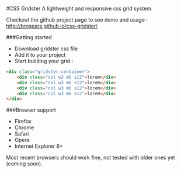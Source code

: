 #CSS Gridster
A lightweight and responsive css grid system.

Checkout the github project page to see demo and usage : http://brospars.github.io/css-gridster/


###Getting started

- Download gridster css file
- Add it to your project
- Start building your grid :

```html
<div class="gridster-container">
    <div class="col w3 m6 s12">lorem</div>
    <div class="col w3 m6 s12">lorem</div>
    <div class="col w3 m6 s12">lorem</div>
    <div class="col w3 m6 s12">lorem</div>
</div>
```

###Browser support
- Firefox
- Chrome
- Safari
- Opera
- Internet Explorer 8+

Most recent browsers should work fine, not tested with older ones yet (coming soon).